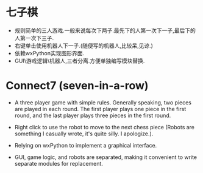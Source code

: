 # 七子棋
* 规则简单的三人游戏.一般来说每次下两子.最先下的人第一次下一子,最后下的人第一次下三子.
* 右键单击使用机器人下一子.(随便写的机器人,比较呆,见谅.)
* 依赖wxPython实现图形界面.
* GUI\游戏逻辑\机器人,三者分离.方便单独编写模块替换.

# Connect7 (seven-in-a-row)

* A three player game with simple rules. Generally speaking, two pieces are played in each round. The first player plays one piece in the first round, and the last player plays three pieces in the first round.

* Right click to use the robot to move to the next chess piece (Robots are something I casually wrote, it's quite silly. I apologize.).

* Relying on wxPython to implement a graphical interface.

* GUI, game logic, and robots are separated, making it convenient to write separate modules for replacement.
